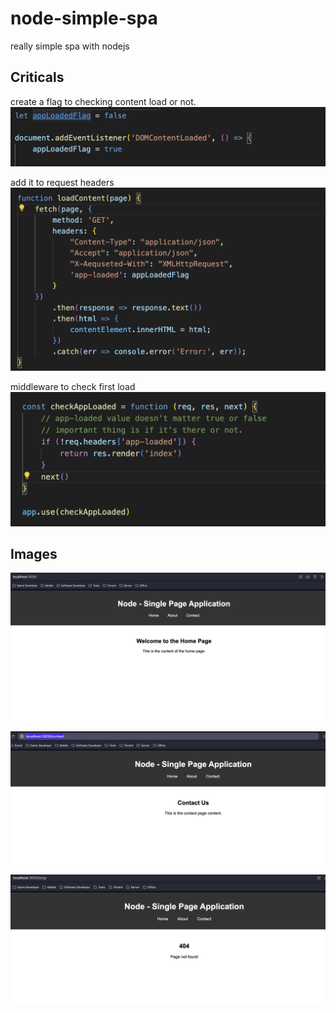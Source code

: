 # node-simple-spa

really simple spa with nodejs

## Criticals

create a flag to checking content load or not.
![crit1](images/crit1.png)

add it to request headers
![crit1](images/crit3.png)

middleware to check first load
![crit2](images/crit2.png)

## Images

![crit2](images/1.png)

![crit2](images/2.png)

![crit2](images/404.png)
